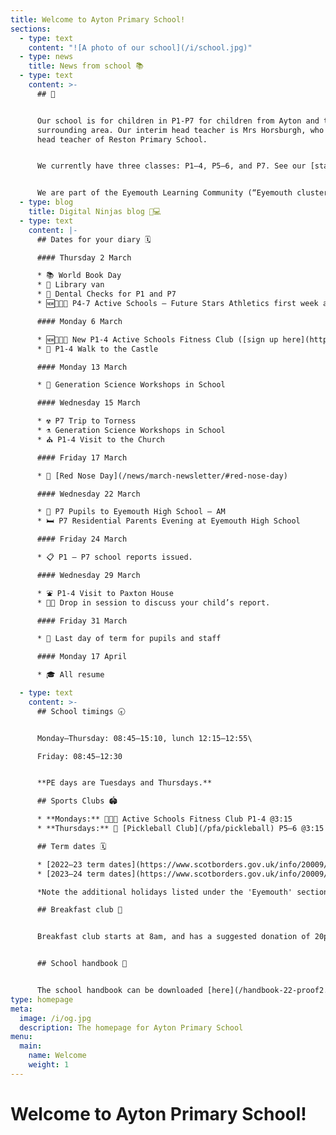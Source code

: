 ```yaml
---
title: Welcome to Ayton Primary School!
sections:
  - type: text
    content: "![A photo of our school](/i/school.jpg)"
  - type: news
    title: News from school 📚
  - type: text
    content: >-
      ## 👋


      Our school is for children in P1-P7 for children from Ayton and the
      surrounding area. Our interim head teacher is Mrs Horsburgh, who is the
      head teacher of Reston Primary School.


      We currently have three classes: P1–4, P5–6, and P7. See our [staff page](/staff) for more information.


      We are part of the Eyemouth Learning Community (“Eyemouth cluster”) – children from Ayton, Coldingham, Cockburnspath, Eyemouth and Reston primary schools move up together to Eyemouth High School.
  - type: blog
    title: Digital Ninjas blog 🥷💻
  - type: text
    content: |-
      ## Dates for your diary 🗓️

      #### Thursday 2 March

      * 📚 World Book Day  
      * 🚚 Library van  
      * 🦷 Dental Checks for P1 and P7
      * 🆕🏐🏀🏈 P4-7 Active Schools – Future Stars Athletics first week at Eyemouth High School

      #### Monday 6 March

      * 🆕🏐🏀🏈 New P1-4 Active Schools Fitness Club ([sign up here](https://form.jotform.com/221362733415349))  
      * 🏰 P1-4 Walk to the Castle

      #### Monday 13 March

      * 🔬 Generation Science Workshops in School

      #### Wednesday 15 March

      * ☢️ P7 Trip to Torness  
      * ⚗️ Generation Science Workshops in School  
      * ⛪️ P1-4 Visit to the Church

      #### Friday 17 March

      * 🔴 [Red Nose Day](/news/march-newsletter/#red-nose-day)

      #### Wednesday 22 March

      * 🏫 P7 Pupils to Eyemouth High School – AM  
      * 🛏️ P7 Residential Parents Evening at Eyemouth High School

      #### Friday 24 March

      * 📋 P1 – P7 school reports issued.

      #### Wednesday 29 March

      * ⛲️ P1-4 Visit to Paxton House  
      * 🧑‍🏫 Drop in session to discuss your child’s report.

      #### Friday 31 March

      * 🐣 Last day of term for pupils and staff

      #### Monday 17 April

      * 🎓 All resume

  - type: text
    content: >-
      ## School timings 🕣


      Monday–Thursday: 08:45–15:10, lunch 12:15–12:55\

      Friday: 08:45–12:30


      **PE days are Tuesdays and Thursdays.**

      ## Sports Clubs 🏟️

      * **Mondays:** 🏐🏀🏈 Active Schools Fitness Club P1-4 @3:15
      * **Thursdays:** 🏓 [Pickleball Club](/pfa/pickleball) P5–6 @3:15

      ## Term dates 🗓️

      * [2022–23 term dates](https://www.scotborders.gov.uk/info/20009/schools_and_learning/621/term_holiday_and_closure_dates/2)
      * [2023–24 term dates](https://www.scotborders.gov.uk/info/20009/schools_and_learning/621/term_holiday_and_closure_dates/3)

      *Note the additional holidays listed under the 'Eyemouth' section of 'Casual Holidays'*

      ## Breakfast club 🥣


      Breakfast club starts at 8am, and has a suggested donation of 20p. Please make sure you receive messages from the school via email or Xpressions for any updates to the schedule.


      ## School handbook 📘


      The school handbook can be downloaded [here](/handbook-22-proof2.pdf).
type: homepage
meta:
  image: /i/og.jpg
  description: The homepage for Ayton Primary School
menu:
  main:
    name: Welcome
    weight: 1
---
```

# Welcome to Ayton Primary School!
